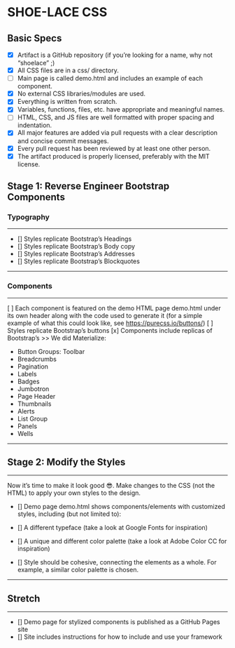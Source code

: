 # SHOE-LACE CSS


## Basic Specs

* [x] Artifact is a GitHub repository (if you’re looking for a name, why not “shoelace” ;)
* [x] All CSS files are in a css/ directory.
* [ ] Main page is called demo.html and includes an example of each component.
* [x] No external CSS libraries/modules are used.
* [x] Everything is written from scratch.
* [x] Variables, functions, files, etc. have appropriate and meaningful names.
* [ ] HTML, CSS, and JS files are well formatted with proper spacing and indentation.
* [x] All major features are added via pull requests with a clear description and concise commit messages.
* [x] Every pull request has been reviewed by at least one other person.
* [x] The artifact produced is properly licensed, preferably with the MIT license.

## Stage 1: Reverse Engineer Bootstrap Components


### Typography

___

* [] Styles replicate Bootstrap’s Headings
* [] Styles replicate Bootstrap’s Body copy
* [] Styles replicate Bootstrap’s Addresses
* [] Styles replicate Bootstrap’s Blockquotes

___

### Components

___

[ ] Each component is featured on the demo HTML page demo.html under its own header along with the code used to generate it (for a simple example of what this could look like, see https://purecss.io/buttons/)
[ ] Styles replicate Bootstrap’s buttons
[x] Components include replicas of Bootstrap’s >> We did Materialize:

* Button Groups: Toolbar
* Breadcrumbs
* Pagination
* Labels
* Badges
* Jumbotron
* Page Header
* Thumbnails
* Alerts
* List Group
* Panels
* Wells

____

## Stage 2: Modify the Styles

____

Now it’s time to make it look good 😎. Make changes to the CSS (not the HTML) to apply your own styles to the design.

* [] Demo page demo.html shows components/elements with customized styles, including (but not limited to):

* [] A different typeface (take a look at Google Fonts for inspiration)
* [] A unique and different color palette (take a look at Adobe Color CC for inspiration)
* [] Style should be cohesive, connecting the elements as a whole. For example, a similar color palette is chosen.

___

## Stretch

___


* [] Demo page for stylized components is published as a GitHub Pages site
* [] Site includes instructions for how to include and use your framework
